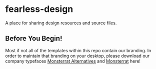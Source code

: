 <h1>fearless-design</h1>
<p>A place for sharing design resources and source files.</p>

<h2>Before You Begin!</h2>
<p>Most if not all of the templates within this repo contain our branding. In order to maintain that branding on your desktop, please download our company typefaces <a href="https://fonts.google.com/specimen/Montserrat+Alternates">Monsterrat Alternatives</a> and <a href="https://fonts.google.com/specimen/Montserrat">Monsterrat</a> here!

